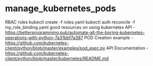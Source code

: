 # manage_kubernetes_pods
RBAC roles
kubectl create -f roles.yaml
kubectl auth reconcile -f my_role_binding.yaml
good resources on using kubernetes API - https://betterprogramming.pub/automate-all-the-boring-kubernetes-operations-with-python-7a31bbf7a387
POD Creation example - https://github.com/kubernetes-client/python/blob/master/examples/pod_exec.py
API Documentation - https://github.com/kubernetes-client/python/blob/master/kubernetes/README.md
